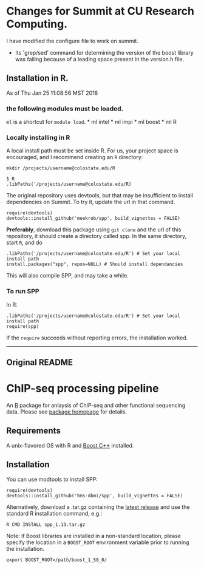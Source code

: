 # Changes for Summit at CU Research Computing.
I have modified the configure file to work on summit. 
* Its 'grep/sed' command for determining the version of the boost library was failing because of a leading space present in the version.h file.
## Installation in R.
As of Thu Jan 25 11:08:56 MST 2018

### the following modules must be loaded.
`ml` is a shortcut for `module load`.
    * ml intel
    * ml impi
    * ml boost
    * ml R

### Locally installing in R

A local install path must be set inside R. For us, your project space is encouraged, and I recommend creating an `R` directory: 
```
mkdir /projects/username@colostate.edu/R
```

```
$ R
.libPaths('/projects/username@colostate.edu/R)
```

The original repository uses devtools, but that may be insufficient to install dependencies on Summit. To try it, update the url in that command.

```
require(devtools)
devtools::install_github('meekrob/spp', build_vignettes = FALSE)
```

**Preferably**, download this package using `git clone` and the url of this repository, it should create a directory called spp. In the same directory, start `R`, and do
```
.libPaths('/projects/username@colostate.edu/R') # Set your local install path
install.packages("spp", repos=NULL) # Should install dependancies
```
This will also compile SPP, and may take a while.

### To run SPP
In R:
```
.libPaths('/projects/username@colostate.edu/R') # Set your local install path
require(spp)
```
If the `require` succeeds without reporting errors, the installation worked.

---
Original README
---

# ChIP-seq processing pipeline
An [R](https://www.r-project.org/) package for anlaysis of ChIP-seq and other functional sequencing data.
Please see [package homepage](http://compbio.med.harvard.edu/Supplements/ChIP-seq/) for details.

## Requirements
A unix-flavored OS with R and [Boost C++](https://www.boost.org/) installed.

## Installation
You can use modtools to install SPP:
```
require(devtools)
devtools::install_github('hms-dbmi/spp', build_vignettes = FALSE)
```
Alternatively, download a .tar.gz containing the [latest release](https://github.com/hms-dbmi/spp/releases) and use the standard R installation command, e.g.:
```
R CMD INSTALL spp_1.13.tar.gz
```

Note: if Boost libraries are installed in a non-standard location, please specify the location in a `BOOST_ROOT` environment variable prior to running the installation.
```
export BOOST_ROOT=/path/boost_1_58_0/
```
